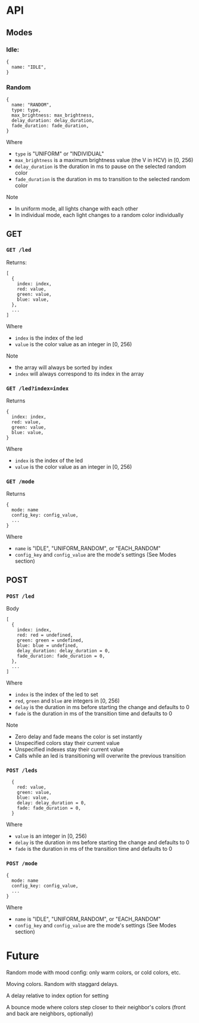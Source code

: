# API

## Modes

### Idle:

```
{
  name: "IDLE",
}
```

### Random

```
{
  name: "RANDOM",
  type: type,
  max_brightness: max_brightness,
  delay_duration: delay_duration,
  fade_duration: fade_duration,
}
```

Where
* `type` is "UNIFORM" or "INDIVIDUAL"
* `max_brightness` is a maximum brightness value (the V in HCV) in [0, 256)
* `delay_duration` is the duration in ms to pause on the selected random color
* `fade_duration` is the duration in ms to transition to the selected random color

Note
* In uniform mode, all lights change with each other
* In individual mode, each light changes to a random color individually

## GET

### `GET /led`

Returns:
```
[
  {
    index: index,
    red: value,
    green: value,
    blue: value,
  },
  ...
]
```

Where
* `index` is the index of the led
* `value` is the color value as an integer in [0, 256)

Note
* the array will always be sorted by index
* `index` will always correspond to its index in the array

### `GET /led?index=index`

Returns
```
{
  index: index,
  red: value,
  green: value,
  blue: value,
}
```

Where
* `index` is the index of the led
* `value` is the color value as an integer in [0, 256)

### `GET /mode`

Returns
```
{
  mode: name
  config_key: config_value,
  ...
}
```

Where
* `name` is "IDLE", "UNIFORM_RANDOM", or "EACH_RANDOM"
* `config_key` and `config_value` are the mode's settings (See Modes section)

## POST

### `POST /led`

Body
```
[
  {
    index: index,
    red: red = undefined,
    green: green = undefined,
    blue: blue = undefined,
    delay_duration: delay_duration = 0,
    fade_duration: fade_duration = 0,
  },
  ...
]
```

Where
* `index` is the index of the led to set
* `red`, `green` and `blue` are integers in [0, 256)
* `delay` is the duration in ms before starting the change and defaults to 0
* `fade` is the duration in ms of the transition time and defaults to 0

Note
* Zero delay and fade means the color is set instantly
* Unspecified colors stay their current value
* Unspecified indexes stay their current value
* Calls while an led is transitioning will overwrite the previous transition

### `POST /leds`

```
  {
    red: value,
    green: value,
    blue: value,
    delay: delay_duration = 0,
    fade: fade_duration = 0,
  }
```

Where
* `value` is an integer in [0, 256)
* `delay` is the duration in ms before starting the change and defaults to 0
* `fade` is the duration in ms of the transition time and defaults to 0

### `POST /mode`

```
{
  mode: name
  config_key: config_value,
  ...
}
```

Where
* `name` is "IDLE", "UNIFORM_RANDOM", or "EACH_RANDOM"
* `config_key` and `config_value` are the mode's settings (See Modes section)

# Future

Random mode with mood config: only warm colors, or cold colors, etc.

Moving colors. Random with staggard delays.

A delay relative to index option for setting

A bounce mode where colors step closer to their neighbor's colors (front and
back are neighbors, optionally)
